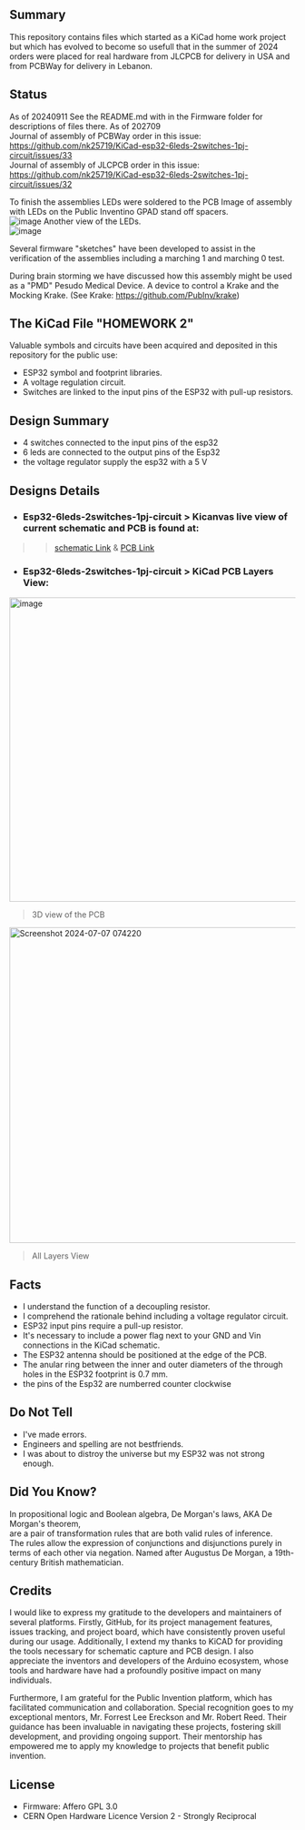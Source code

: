 ## Summary

This repository contains files which started as a KiCad home work project but which has evolved to become so usefull that in the summer of 2024 orders were placed for real hardware from JLCPCB for delivery in USA and from PCBWay for delivery in Lebanon.

## Status 
As of 20240911 See the README.md with in the Firmware folder for descriptions of files there.
As of 202709  
Journal of assembly of PCBWay order in this issue:  https://github.com/nk25719/KiCad-esp32-6leds-2switches-1pj-circuit/issues/33  
Journal of assembly of JLCPCB order in this issue:  https://github.com/nk25719/KiCad-esp32-6leds-2switches-1pj-circuit/issues/32  

To finish the assemblies LEDs were soldered to the PCB 
Image of assembly with LEDs on the Public Inventino GPAD stand off spacers.    
![image](https://github.com/user-attachments/assets/ff2cf124-d601-4fc4-b69f-2300d63e25a9)
Another view of the LEDs.  
![image](https://github.com/user-attachments/assets/7caf22b7-1025-4c08-a0a9-01e63282fd1c)

Several firmware "sketches" have been developed to assist in the verification of the assemblies including a marching 1 and marching 0 test.

During brain storming we have discussed how this assembly might be used as a "PMD" Pesudo Medical Device. A device to control a Krake and the Mocking Krake. (See Krake: https://github.com/PubInv/krake)

## The KiCad File "HOMEWORK 2"

Valuable symbols and circuits have been acquired and deposited in this repository for the public use:
* ESP32 symbol and footprint libraries.
* A voltage regulation circuit.
* Switches are linked to the input pins of the ESP32 with pull-up resistors.


## Design Summary

* 4 switches connected to the input pins of the esp32
* 6 leds are connected to the output pins of the Esp32
* the voltage regulator supply the esp32 with a 5 V

## Designs Details
 
* ### Esp32-6leds-2switches-1pj-circuit > Kicanvas live view of current schematic and PCB is found at:  

>> [schematic Link](https://kicanvas.org/?github=https%3A%2F%2Fgithub.com%2Fnk25719%2FKiCad-esp32-6leds-2switches-1pj-circuit%2Fblob%2Fmain%2FhomeWork2.kicad_sch) & [PCB Link](https://kicanvas.org/?github=https%3A%2F%2Fgithub.com%2Fnk25719%2FKiCad-esp32-6leds-2switches-1pj-circuit%2Fblob%2Fmain%2FhomeWork2.kicad_pcb)

* ### Esp32-6leds-2switches-1pj-circuit > KiCad PCB Layers View:

<img width="535" alt="image" src="https://github.com/nk25719/KiCad-esp32-6leds-2switches-1pj-circuit/assets/133608369/654ed731-11bc-4bf3-9324-bcb3c00c4725">

> 3D view of the PCB
  
<img width="555" alt="Screenshot 2024-07-07 074220" src="https://github.com/nk25719/KiCad-esp32-6leds-2switches-1pj-circuit/assets/133608369/896a5381-ad8e-4afd-be37-51b45ef2eafa">

> All Layers View


## Facts

* I understand the function of a decoupling resistor.
* I comprehend the rationale behind including a voltage regulator circuit.
* ESP32 input pins require a pull-up resistor.
* It's necessary to include a power flag next to your GND and Vin connections in the KiCad schematic.
* The ESP32 antenna should be positioned at the edge of the PCB.
* The anular ring between the inner and outer diameters of the through holes in the ESP32 footprint is 0.7 mm.
* the pins of the Esp32 are numberred counter clockwise

## Do Not Tell

* I've made errors.
* Engineers and spelling are not bestfriends.
* I was about to distroy the universe but my ESP32 was not strong enough.

## Did You Know? 

In propositional logic and Boolean algebra, De Morgan's laws, AKA De Morgan's theorem,  
are a pair of transformation rules that are both valid rules of inference.  
The rules allow the expression of conjunctions and disjunctions purely in terms of each other via negation.
Named after Augustus De Morgan, a 19th-century British mathematician.

## Credits
I would like to express my gratitude to the developers and maintainers of several platforms. Firstly, GitHub, for its project management features, issues tracking, and project board, which have consistently proven useful during our usage. Additionally, I extend my thanks to KiCAD for providing the tools necessary for schematic capture and PCB design. I also appreciate the inventors and developers of the Arduino ecosystem, whose tools and hardware have had a profoundly positive impact on many individuals.

Furthermore, I am grateful for the Public Invention platform, which has facilitated communication and collaboration. Special recognition goes to my exceptional mentors, Mr. Forrest Lee Ereckson and Mr. Robert Reed. Their guidance has been invaluable in navigating these projects, fostering skill development, and providing ongoing support. Their mentorship has empowered me to apply my knowledge to projects that benefit public invention.

## License

* Firmware: Affero GPL 3.0
* CERN Open Hardware Licence Version 2 - Strongly Reciprocal
  
